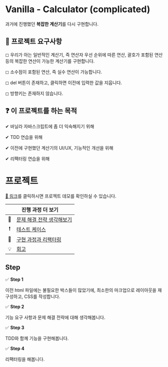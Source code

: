 # Vanilla - Calculator (complicated)

과거에 진행했던 **복잡한 계산기**를 다시 구현합니다.

## 🎯 프로젝트 요구사항

◻ 우리가 아는 일반적인 계산기, 즉 연산자 우선 순위에 따른 연산, 괄호가 포함된 연산 등의 복잡한 연산이 가능한 계산기를 구현합니다.

◻ 소수점이 포함된 연산, 즉 실수 연산이 가능합니다.

◻ del 버튼이 존재하고, 클릭하면 이전에 입력한 값을 지웁니다.

◻ 방향키는 존재하지 않습니다.

## ❓ 이 프로젝트를 하는 목적

✔ 바닐라 자바스크립트에 좀 더 익숙해지기 위해

✔ TDD 연습을 위해

✔ 이전에 구현했던 계산기의 UI/UX, 기능적인 개선을 위해

✔ 리팩터링 연습을 위해

# 프로젝트

[🎉 링크](https://ryong9rrr.github.io/projects/calculator_complicated/)를 클릭하시면 프로젝트 데모를 확인하실 수 있습니다.

<table>
    <thead>
        <tr>
            <th colspan="2" style="text-align: center">
                진행 과정 더 보기
            </th>
        </tr>
    </thead>
    <tbody>
        <tr>
            <td style="text-align: center">🤔</td>
            <td><a href="https://www.notion.so/ryong9rrr/d3691e0e78294daa8c8ce048e3c2457b">문제 해결 전략 생각해보기</a></td>
        </tr>
        <tr>
            <td style="text-align: center">❗</td>
            <td><a href="https://www.notion.so/ryong9rrr/7e1e12e9f657465892b7ac631509306a">테스트 케이스</a></td>
        </tr>
        <tr>
            <td style="text-align: center">🔨</td>
            <td><a href="https://www.notion.so/ryong9rrr/5673ce4e8f32478890723bd736bbbd17">구현 과정과 리팩터링</a></td>
        </tr>
        <tr>
            <td style="text-align: center">💡</td>
            <td><a href="https://www.notion.so/ryong9rrr/ab1e971b45f849e6ad59889f875227c8">회고</a></td>
        </tr>
    </tbody>
</table>

## Step

✅ **Step 1**

이전 html 파일에는 불필요한 박스들이 많았기에, 최소한의 마크업으로 레이아웃을 재구성하고, CSS를 작성합니다.

✅ **Step 2**

기능 요구 사항과 문제 해결 전략에 대해 생각해봅니다.

✅ **Step 3**

TDD와 함께 기능을 구현해봅니다.

✅ **Step 4**

리팩터링을 해봅니다.
